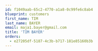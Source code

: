 ```yaml
---
id: f1049aab-65c2-4770-a1a8-0c99fe6c8ab4
blueprint: customers
first_name: TIM
last_name: BAYER
email: maja1.bayer@gmail.com
title: 'TIM BAYER'
orders:
  - e27205df-5187-4c3b-b717-181e85160b3b
---
```

